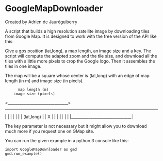 # GoogleMapDownloader

Created by Adrien de Jauréguiberry

A script that builds a high resolution satellite image by downloading tiles from Google Map. It is designed to work with the free version of the API like this:

Give a gps position (lat,long), a map length, an image size and a key.
The script will compute the adapted zoom and the tile size, and download all the tiles with a little more pixels to crop the Google logo. Then it assembles the tiles in one image.

The map will be a square whose center is (lat,long) with an edge of map length (in m) and image size (in pixels).


          map length (m)
        image size (pixels)
<_______________________________>
_________________________________
|                               |
|                               |
|                               |
|          (lat,long)           |
|              X                |
|                               |
|                               |
|                               |
|_______________________________|


The key parameter is not necessary but it might allow you to download much more if you request one on GMap site.

You can run the given example in a python 3 console like this:
```
import GoogleMapDownloader as gmd
gmd.run_example()
```
